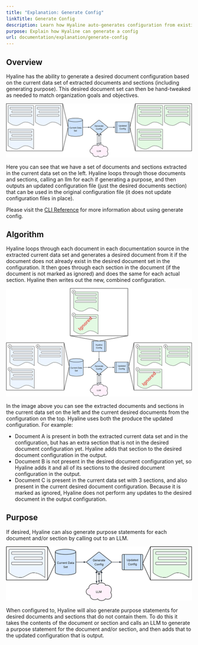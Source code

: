 ```yaml
---
title: "Explanation: Generate Config"
linkTitle: Generate Config
description: Learn how Hyaline auto-generates configuration from existing documentation
purpose: Explain how Hyaline can generate a config
url: documentation/explanation/generate-config
---
```

## Overview
Hyaline has the ability to generate a desired document configuration based on the current data set of extracted documents and sections (including generating purpose). This desired document set can then be hand-tweaked as needed to match organization goals and objectives.

![Overview](_img/generate-config-overview.svg)

Here you can see that we have a set of documents and sections extracted in the current data set on the left. Hyaline loops through those documents and sections, calling an llm for each if generating a purpose, and then outputs an updated configuration file (just the desired documents section) that can be used in the original configuration file (it does not update configuration files in place).

Please visit the [CLI Reference](../05-reference/02-cli.md) for more information about using generate config.

## Algorithm
Hyaline loops through each document in each documentation source in the extracted current data set and generates a desired document from it if the document does not already exist in the desired document set in the configuration. It then goes through each section in the document (if the document is not marked as ignored) and does the same for each actual section. Hyaline then writes out the new, combined configuration. 

![Algorithm](_img/generate-config-algorithm.svg)

In the image above you can see the extracted documents and sections in the current data set on the left and the current desired documents from the configuration on the top. Hyaline uses both the produce the updated configuration. For example:
* Document A is present in both the extracted current data set and in the configuration, but has an extra section that is not in the desired document configuration yet. Hyaline adds that section to the desired document configuration in the output.
* Document B is not present in the desired document configuration yet, so Hyaline adds it and all of its sections to the desired document configuration in the output.
* Document C is present in the current data set with 3 sections, and also present in the current desired document configuration. Because it is marked as ignored, Hyaline does not perform any updates to the desired document in the output configuration.

## Purpose
If desired, Hyaline can also generate purpose statements for each document and/or section by calling out to an LLM.

![Purpose](_img/generate-config-purpose.svg)

When configured to, Hyaline will also generate purpose statements for desired documents and sections that do not contain them. To do this it takes the contents of the document or section and calls an LLM to generate a purpose statement for the document and/or section, and then adds that to the updated configuration that is output.
